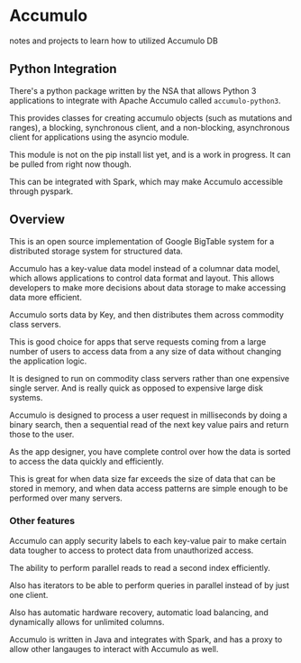 # Accumulo

notes and projects to learn how to utilized Accumulo DB

## Python Integration

There's a python package written by the NSA that allows Python 3 applications to integrate with Apache Accumulo called `accumulo-python3`.

This provides classes for creating accumulo objects (such as mutations and ranges), a blocking, synchronous client, and a non-blocking, asynchronous client for applications using the asyncio module.

This module is not on the pip install list yet, and is a work in progress. It can be pulled from right now though.

This can be integrated with Spark, which may make Accumulo accessible through pyspark.

## Overview

This is an open source implementation of Google BigTable system for a distributed storage system for structured data.

Accumulo has a key-value data model instead of a columnar data model, which allows applications to control data format and layout. This allows developers to make more decisions about data storage to make accessing data more efficient.

Accumulo sorts data by Key, and then distributes them across commodity class servers.

This is good choice for apps that serve requests coming from a large number of users to access data from a any size of data without changing the application logic.

It is designed to run on commodity class servers rather than one expensive single server. And is really quick as opposed to expensive large disk systems.

Accumulo is designed to process a user request in milliseconds by doing a binary search, then a sequential read of the next key value pairs and return those to the user.

As the app designer, you have complete control over how the data is sorted to access the data quickly and efficiently.

This is great for when data size far exceeds the size of data that can be stored in memory, and when data access patterns are simple enough to be performed over many servers.

### Other features

Accumulo can apply security labels to each key-value pair to make certain data tougher to access to protect data from unauthorized access.

The ability to perform parallel reads to read a second index efficiently.

Also has iterators to be able to perform queries in parallel instead of by just one client.

Also has automatic hardware recovery, automatic load balancing, and dynamically allows for unlimited columns.

Accumulo is written in Java and integrates with Spark, and has a proxy to allow other langauges to interact with Accumulo as well.
